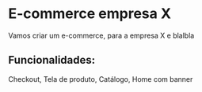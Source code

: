 # E-commerce empresa X

Vamos criar um e-commerce, para a empresa X e blalbla

## Funcionalidades:

Checkout, Tela de produto, Catálogo, Home com banner